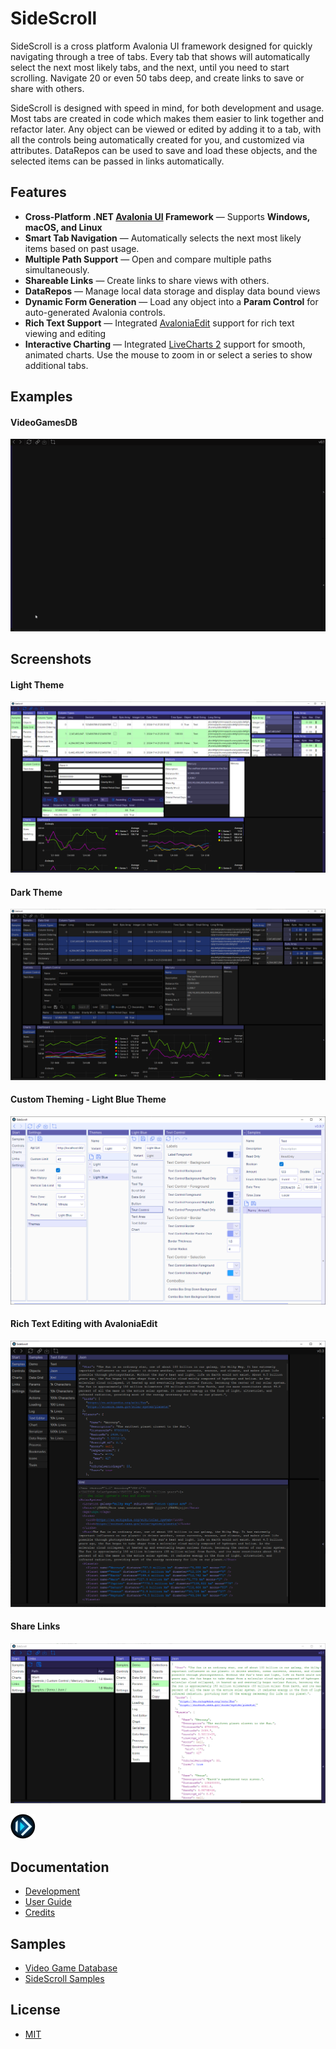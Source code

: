 # SideScroll

SideScroll is a cross platform Avalonia UI framework designed for quickly navigating through a tree of tabs. Every tab that shows will automatically select the next most likely tabs, and the next, until you need to start scrolling. Navigate 20 or even 50 tabs deep, and create links to save or share with others.

SideScroll is designed with speed in mind, for both development and usage. Most tabs are created in code which makes them easier to link together and refactor later. Any object can be viewed or edited by adding it to a tab, with all the controls being automatically created for you, and customized via attributes. DataRepos can be used to save and load these objects, and the selected items can be passed in links automatically.

## Features

- **Cross-Platform .NET [Avalonia UI](https://github.com/AvaloniaUI/Avalonia) Framework** — Supports **Windows, macOS, and Linux** 
- **Smart Tab Navigation** — Automatically selects the next most likely items based on past usage.
- **Multiple Path Support** — Open and compare multiple paths simultaneously.
- **Shareable Links** — Create links to share views with others.
- **DataRepos** — Manage local data storage and display data bound views
- **Dynamic Form Generation** — Load any object into a **Param Control** for auto-generated Avalonia controls.
- **Rich Text Support** — Integrated [AvaloniaEdit](https://github.com/AvaloniaUI/AvaloniaEdit) support for rich text viewing and editing
- **Interactive Charting** — Integrated [LiveCharts 2](https://github.com/beto-rodriguez/LiveCharts2) support for smooth, animated charts. Use the mouse to zoom in or select a series to show additional tabs.

## Examples

#### VideoGamesDB

![VideoGamesDB](https://raw.githubusercontent.com/SideScrollUI/SideScroll/6b611a162f3ee741b767457f21ef08b2569fc11f/Images/Animations/SideScroll-VideoGamesDB.gif)

## Screenshots

#### Light Theme

![Light Theme](https://raw.githubusercontent.com/SideScrollUI/SideScroll/a8f4cb937e8d49db55fca4123aa92afa25e28dda/Images/Screenshots/ColumnTypes_CustomControl_Charts_Light.png)

#### Dark Theme

![Dark Theme](https://raw.githubusercontent.com/SideScrollUI/SideScroll/a8f4cb937e8d49db55fca4123aa92afa25e28dda/Images/Screenshots/ColumnTypes_CustomControl_Charts_Dark.png)

#### Custom Theming - Light Blue Theme

![Light Blue Theme](https://raw.githubusercontent.com/SideScrollUI/SideScroll/f0bc632c1aef62f3893711ff8f723c4571c5f068/Images/Screenshots/LightBlueTheme.png)

#### Rich Text Editing with AvaloniaEdit

![Rich Text Editing](https://raw.githubusercontent.com/SideScrollUI/SideScroll/9ab33ab14ebe7cfa4c8e9e8027bb1b5da96008a7/Images/Screenshots/TextEditorJsonAndXml.png)

#### Share Links

![Links](https://raw.githubusercontent.com/SideScrollUI/SideScroll/a8f4cb937e8d49db55fca4123aa92afa25e28dda/Images/Screenshots/Links.png)

![Logo](https://raw.githubusercontent.com/SideScrollUI/SideScroll/a8f4cb937e8d49db55fca4123aa92afa25e28dda/Images/Logo/png/SideScroll_40.png)

## Documentation

* [Development](https://github.com/SideScrollUI/SideScroll/blob/main/Docs/Dev/Development.md)
* [User Guide](https://github.com/SideScrollUI/SideScroll/blob/main/Docs/UserGuide.md)
* [Credits](https://github.com/SideScrollUI/SideScroll/blob/main/Docs/Credits.md)

## Samples

* [Video Game Database](https://github.com/SideScrollUI/VideoGamesDB)
* [SideScroll Samples](https://github.com/SideScrollUI/SideScroll/blob/main/Programs/SideScroll.Start.Avalonia/MainWindow.cs)

## License

* [MIT](LICENSE)